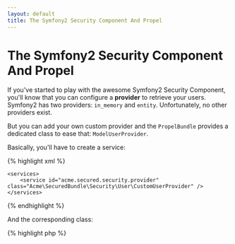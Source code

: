 ```yaml
---
layout: default
title: The Symfony2 Security Component And Propel
---
```


# The Symfony2 Security Component And Propel #

If you've started to play with the awesome Symfony2 Security Component, you'll know that you can configure a **provider**
to retrieve your users. Symfony2 has two providers: `in_memory` and `entity`. Unfortunately, no other providers exist.

But you can add your own custom provider and the `PropelBundle` provides a dedicated class to ease that: `ModelUserProvider`.

Basically, you'll have to create a service:

{% highlight xml %}
<!-- src/Acme/SecuredBundle/Resources/config/services.xml -->
<?xml version="1.0" ?>
<container xmlns="http://symfony.com/schema/dic/services"
    xmlns:xsi="http://www.w3.org/2001/XMLSchema-instance"
    xsi:schemaLocation="http://symfony.com/schema/dic/services http://symfony.com/schema/dic/services/services-1.0.xsd">

    <services>
        <service id="acme.secured.security.provider" class="Acme\SecuredBundle\Security\User\CustomUserProvider" />
    </services>

</container>
{% endhighlight %}

And the corresponding class:

{% highlight php %}
<?php
// src/Acme/SecuredBundle/Security/User/CustomUserProvider.php

namespace Acme\SecuredBundle\Security\User;

use Propel\PropelBundle\Security\User\ModelUserProvider;

class CustomUserProvider extends ModelUserProvider
{
    public function __construct()
    {
        parent::__construct('Acme\SecuredBundle\Model\User', 'username');
    }
}
{% endhighlight %}

The `ModelUserProvider` takes two arguments:

* A _class name_ which is the Propel class that owns the logic of your users;
* A _property name_ which is the property to retrieve your users (default is: `username`).

Once done, you'll have to register your new custom provider in the `security.yml` file:

{% highlight yaml %}
# src/Acme/SecuredBundle/Resources/config/security.yml
security:
    # ...
    providers:
        custom_provider:
            id: acme.secured.security.provider
{% endhighlight %}

You now have a working security provider with Propel.
